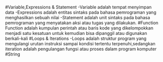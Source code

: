 #Variable,Expressions & Statement
-Variable adalah tempat menyimpan data
-Expressions adalah entitas sintaks pada bahasa pemrograman yang menghasilkan sebuah nilai
-Statement adalah unit sintaks pada bahasa pemrograman yang menyatakan aksi atau tugas yang dilakukan.
#Function
Function adalah kumpulan perintah atau baris kode yang dikelompokkan menjadi satu kesatuan untuk kemudian bisa dipanggil atau digunakan berkali-kali
#Loops & Iterations
-Loops adalah struktur program yang mengulangi urutan instruksi sampai kondisi tertentu terpenuhi,sedangkan iteration adalah pengulangan fungsi atau proses dalam program komputer
#String
